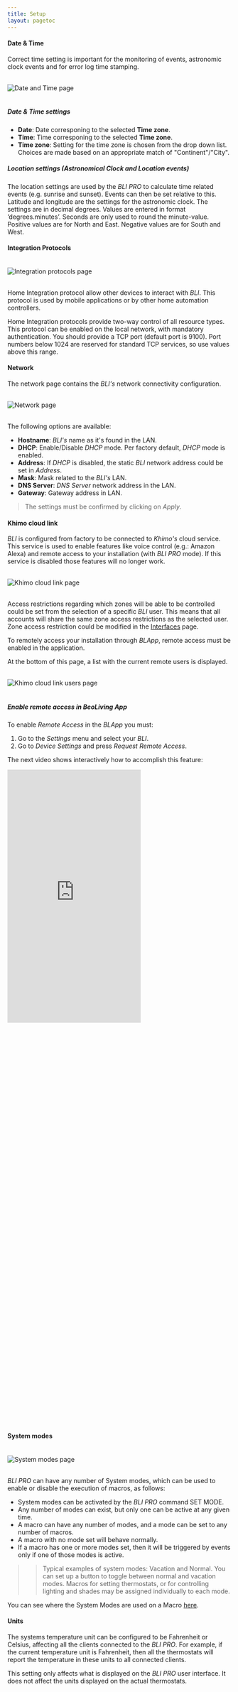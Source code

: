 ```yaml
---
title: Setup
layout: pagetoc
---
```



#### Date & Time

Correct time setting is important for the monitoring of events, astronomic clock events and for error log time stamping.

<br>
<div class="text-center">
  <img src="https://khimo.github.io/bli-guides/pictures/bli-pro-user-guide/setup-date-time.png" class="img-fluid" alt="Date and Time page"/>
</div>
<br>

##### Date & Time settings 

+ **Date**: Date corresponing to the selected **Time zone**.
+ **Time**: Time corresponing to the selected **Time zone**.
+ **Time zone**: Setting for the time zone is chosen from the drop down list. Choices are made based on an appropriate match of "Continent"/"City".

##### Location settings (Astronomical Clock and Location events)

The location settings are used by the _BLI PRO_ to calculate time related events (e.g. sunrise and sunset). Events can then be set relative to this. Latitude and 
longitude are the settings for the astronomic clock. The settings are in decimal degrees. Values are entered in format ‘degrees.minutes’. 
Seconds are only used to round the minute-value.
Positive values are for North and East.
Negative values are for South and West.

#### Integration Protocols

<br>
<div class="text-center">
  <img src="https://khimo.github.io/bli-guides/pictures/bli-pro-user-guide/setup-integration-protocols.png" class="img-fluid" alt="Integration protocols page"/>
</div>
<br>

Home Integration protocol allow other devices to interact with _BLI_. This protocol is used by mobile applications or by other 
home automation controllers.

Home Integration protocols provide two-way control of all resource types. This protocol can be enabled on the local network, with mandatory 
authentication. You should provide a TCP port (default port is 9100). Port numbers below 1024 are reserved for standard TCP services, so use 
values above this range.

#### Network

The network page contains the _BLI's_ network connectivity configuration.

<br>
<div class="text-center">
  <img src="https://khimo.github.io/bli-guides/pictures/bli-pro-user-guide/setup-network.png" class="img-fluid" alt="Network page"/>
</div>
<br>

The following options are available:

+ **Hostname**: _BLI's_ name as it's found in the LAN.
+ **DHCP**: Enable/Disable _DHCP_ mode. Per factory default, _DHCP_ mode is enabled.
+ **Address**: If _DHCP_ is disabled, the static _BLI_ network address could be set in _Address_.
+ **Mask**: Mask related to the _BLI's_ LAN.
+ **DNS Server**: _DNS Server_ network address in the LAN.
+ **Gateway**: Gateway address in LAN.

> The settings must be confirmed by clicking on _Apply_.

#### Khimo cloud link

_BLI_ is configured from factory to be connected to _Khimo's_ cloud service. This service is used to enable features like 
voice control (e.g.: Amazon Alexa) and remote access to your installation (with _BLI PRO_ mode). If this
 service is disabled those features will no longer work.

<br>
<div class="text-center">
  <img src="https://khimo.github.io/bli-guides/pictures/bli-pro-user-guide/setup-cloud-access.png" class="img-fluid" alt="Khimo cloud link page"/>
</div>
<br>

Access restrictions regarding which zones will be able to be controlled could be set from the selection of a specific _BLI_ user. This means 
that all accounts will share the same zone access restrictions as the selected user. Zone access restriction could be modified in the
[Interfaces](https://khimo.github.io/bli-guides/bli-pro-user-guide/#interfaces) page.

To remotely access your installation through _BLApp_, remote access must be enabled in the application.

At the bottom of this page, a list with the current remote users is displayed.

<br>
<div class="text-center">
  <img src="https://khimo.github.io/bli-guides/pictures/bli-pro-user-guide/setup-cloud-users.png" class="img-fluid" alt="Khimo cloud link users page"/>
</div>
<br>

##### Enable remote access in BeoLiving App

To enable _Remote Access_ in the _BLApp_ you must:

1. Go to the _Settings_ menu and select your _BLI_.
1. Go to _Device Settings_ and press _Request Remote Access_.

The next video shows interactively how to accomplish this feature:

<div class="row justify-content-center">
  <div class="col-sm-5">     
	<div class="embed-responsive" style="padding-bottom: 179%;">
	  <iframe class="embed-responsive-item" src="https://www.youtube.com/embed/9R8mR-LxnXE?autoplay=0&loop=1&playlist=9R8mR-LxnXE"  frameborder="0" height="570" allow="autoplay; encrypted-media" allowfullscreen></iframe>
	</div>
  </div>
</div>

#### System modes

<br>
<div class="text-center">
  <img src="https://khimo.github.io/bli-guides/pictures/bli-pro-user-guide/setup-system-modes.png" class="img-fluid" alt="System modes page"/>
</div>
<br>

_BLI PRO_ can have any number of System modes, which can be used to enable or disable the execution of macros, as follows:

+ System modes can be activated by the _BLI PRO_ command SET MODE.
+ Any number of modes can exist, but only one can be active at any given time.
+ A macro can have any number of modes, and a mode can be set to any number of macros.
+ A macro with no mode set will behave normally.
+ If a macro has one or more modes set, then it will be triggered by events only if one of those modes is active.

>> Typical examples of system modes: Vacation and Normal. You can set up a button to toggle between normal and vacation modes. Macros for setting thermostats, or for controlling lighting and shades may be assigned individually to each mode.

You can see where the System Modes are used on a Macro [here](https://khimo.github.io/bli-guides/bli-pro-user-guide/01-setup-bli-pro/06-macros).

#### Units

The systems temperature unit can be configured to be Fahrenheit or Celsius, affecting all the clients connected to the _BLI PRO_. For example, if the current temperature unit is Fahrenheit, then all the thermostats will report the temperature in these units to all connected clients.

This setting only affects what is displayed on the _BLI PRO_ user interface. It does not affect the units displayed on the actual thermostats.